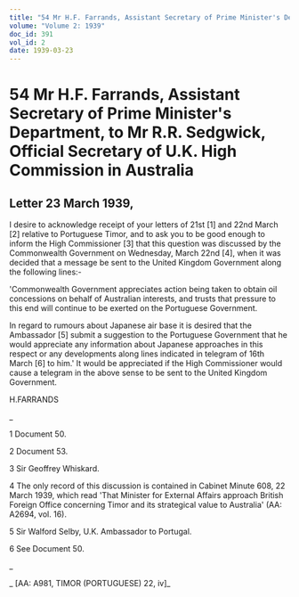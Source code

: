 ```yaml
---
title: "54 Mr H.F. Farrands, Assistant Secretary of Prime Minister's Department, to Mr R.R. Sedgwick, Official Secretary of U.K. High Commission in Australia"
volume: "Volume 2: 1939"
doc_id: 391
vol_id: 2
date: 1939-03-23
---
```


# 54 Mr H.F. Farrands, Assistant Secretary of Prime Minister's Department, to Mr R.R. Sedgwick, Official Secretary of U.K. High Commission in Australia

## Letter 23 March 1939,

I desire to acknowledge receipt of your letters of 21st [1] and 22nd March [2] relative to Portuguese Timor, and to ask you to be good enough to inform the High Commissioner [3] that this question was discussed by the Commonwealth Government on Wednesday, March 22nd [4], when it was decided that a message be sent to the United Kingdom Government along the following lines:-

'Commonwealth Government appreciates action being taken to obtain oil concessions on behalf of Australian interests, and trusts that pressure to this end will continue to be exerted on the Portuguese Government.

In regard to rumours about Japanese air base it is desired that the Ambassador [5] submit a suggestion to the Portuguese Government that he would appreciate any information about Japanese approaches in this respect or any developments along lines indicated in telegram of 16th March [6] to him.' It would be appreciated if the High Commissioner would cause a telegram in the above sense to be sent to the United Kingdom Government.

H.FARRANDS

_

1 Document 50.

2 Document 53.

3 Sir Geoffrey Whiskard.

4 The only record of this discussion is contained in Cabinet Minute 608, 22 March 1939, which read 'That Minister for External Affairs approach British Foreign Office concerning Timor and its strategical value to Australia' (AA: A2694, vol. 16).

5 Sir Walford Selby, U.K. Ambassador to Portugal.

6 See Document 50.

_

_ [AA: A981, TIMOR (PORTUGUESE) 22, iv]_
